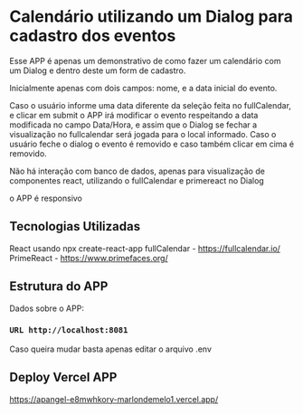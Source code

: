 # Calendário utilizando um Dialog para cadastro dos eventos 

Esse APP é apenas um demonstrativo de como fazer um calendário com um Dialog e dentro deste um form de cadastro.

Inicialmente apenas com dois campos: nome, e a data inicial do evento. 

Caso o usuário informe uma data diferente da seleção feita no fullCalendar, e clicar em submit
o APP irá modificar o evento respeitando a data modificada no campo Data/Hora, e assim que o Dialog se fechar a visualização no fullcalendar será jogada para o local informado. Caso o usuário feche o dialog o evento é removido e caso também clicar em cima é removido.

Não há interação com banco de dados, apenas para visualização de componentes react, utilizando o fullCalendar e primereact no Dialog

o APP é responsivo

## Tecnologias Utilizadas

React usando npx create-react-app
fullCalendar - https://fullcalendar.io/
PrimeReact   - https://www.primefaces.org/

## Estrutura do APP

Dados sobre o APP:

### `URL http://localhost:8081`

Caso queira mudar basta apenas editar o arquivo .env

## Deploy Vercel APP

https://apangel-e8mwhkory-marlondemelo1.vercel.app/